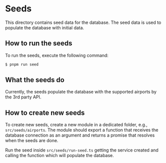 # Seeds

This directory contains seed data for the database. The seed data is used to populate the database with initial data.

## How to run the seeds

To run the seeds, execute the following command:

```bash
$ pnpm run seed
```

## What the seeds do

Currently, the seeds populate the database with the supported airports by the 3rd party API.

## How to create new seeds

To create new seeds, create a new module in a dedicated folder, e.g., `src/seeds/airports`. The module should export a function that receives the database connection as an argument and returns a promise that resolves when the seeds are done.

Run the seed inside `src/seeds/run-seed.ts` getting the service created and calling the function which will populate the database.
